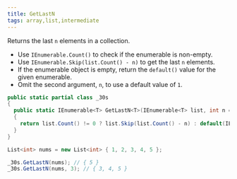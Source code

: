 ```yaml
---
title: GetLastN
tags: array,list,intermediate
---
```


Returns the last `n` elements in a collection.

- Use `IEnumerable.Count()` to check if the enumerable is non-empty.
- Use `IEnumerable.Skip(list.Count() - n)` to get the last `n` elements.
- If the enumerable object is empty, return the `default()` value for the given enumerable.
- Omit the second argument, `n`, to use a default value of `1`.

```csharp
public static partial class _30s 
{
  public static IEnumerable<T> GetLastN<T>(IEnumerable<T> list, int n = 1)
  {
    return list.Count() != 0 ? list.Skip(list.Count() - n) : default(IEnumerable<T>);
  }
}
```

```csharp
List<int> nums = new List<int> { 1, 2, 3, 4, 5 };

_30s.GetLastN(nums); // { 5 }
_30s.GetLastN(nums, 3); // { 3, 4, 5 }
```
